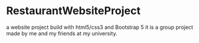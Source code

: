 # RestaurantWebsiteProject
a website project build with html5/css3 and Bootstrap 5
it is a group project made by me and my friends at my university.
